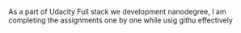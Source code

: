 As a part of Udacity Full stack we development nanodegree, I am completing the assignments one by one while usig githu effectively